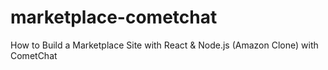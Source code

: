 # marketplace-cometchat
How to Build a Marketplace Site with React &amp; Node.js (Amazon Clone) with CometChat
